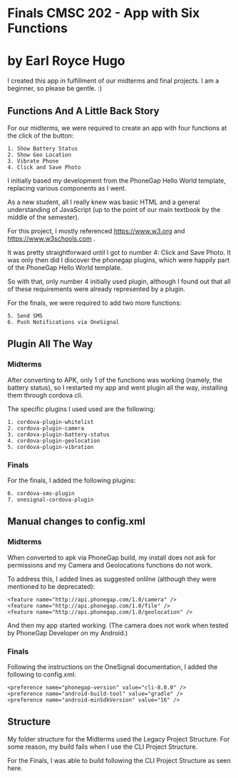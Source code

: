 # Finals CMSC 202 - App with Six Functions
# by Earl Royce Hugo

I created this app in fulfillment of our midterms and final projects. I am a beginner, so please be gentle. :)


## Functions And A Little Back Story

For our midterms, we were required to create an app with four functions at the click of the button:

	1. Show Battery Status
	2. Show Geo Location
	3. Vibrate Phone
	4. Click and Save Photo
	
I initially based my development from the PhoneGap Hello World template, replacing various components as I went.

As a new student, all I really knew was basic HTML and a general understanding of JavaScript (up to the point of our main textbook by the middle of the semester).

For this project, I mostly referenced https://www.w3.org and https://www.w3schools.com .

It was pretty straightforward until I got to number 4: Click and Save Photo. It was only then did I discover the phonegap plugins, which were happily part of the PhoneGap Hello World template.

So with that, only number 4 initially used plugin, although I found out that all of these requirements were already represented by a plugin.


For the finals, we were required to add two more functions:

	5. Send SMS
	6. Push Notifications via OneSignal

## Plugin All The Way

### Midterms
After converting to APK, only 1 of the functions was working (namely, the battery status), so I restarted my app and went plugin all the way, installing them through cordova cli.

The specific plugins I used used are the following:

    1. cordova-plugin-whitelist
    2. cordova-plugin-camera
    3. cordova-plugin-battery-status
    4. cordova-plugin-geolocation
    5. cordova-plugin-vibration
	
### Finals
For the finals, I added the following plugins:

	6. cordova-sms-plugin
	7. onesignal-cordova-plugin
	
## Manual changes to config.xml

### Midterms
When converted to apk via PhoneGap build, my install does not ask for permissions and my Camera and Geolocations functions do not work.

To address this, I added <feature> lines as suggested onlilne (although they were mentioned to be deprecated):

	<feature name="http://api.phonegap.com/1.0/camera" />
    <feature name="http://api.phonegap.com/1.0/file" />
    <feature name="http://api.phonegap.com/1.0/geolocation" />

	
And then my app started working. (The camera does not work when tested by PhoneGap Developer on my Android.)

### Finals
Following the instructions on the OneSignal documentation, I added the following to config.xml:

	<preference name="phonegap-version" value="cli-8.0.0" />
	<preference name="android-build-tool" value="gradle" />
	<preference name="android-minSdkVersion" value="16" />
	

## Structure

My folder structure for the Midterms used the Legacy Project Structure. For some reason, my build fails when I use the CLI Project Structure.

For the Finals, I was able to build following the CLI Project Structure as seen here.